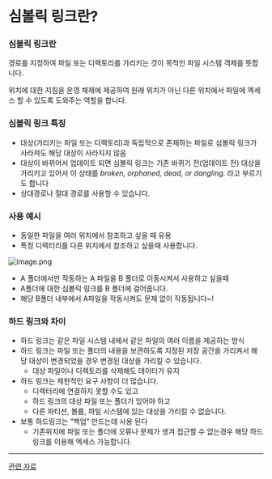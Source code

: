 # 심볼릭 링크란?

### 심볼릭 링크란

경로를 지정하여 파일 또는 디렉토리를 가리키는 것이 목적인 파일 시스템 객체를 뜻합니다.

위치에 대한 지침을 운영 체제에 제공하여 원래 위치가 아닌 다른 위치에서 파일에 엑세스 할 수 있도록 도와주는 역할을 합니다.

### 심볼릭 링크 특징

- 대상(가리키는 파일 또는 디렉토리)과 독립적으로 존재하는 파일로 심볼릭 링크가 사라져도 해당 대상이 사라지지 않음
- 대상이 바뀌어서 업데이트 되면 심볼릭 링크는 기존 바뀌기 전(업데이트 전) 대상을 가리키고 있어서 이 상태를 *broken, orphaned, dead, or dangling.* 라고 부르기도 합니다
- 상대경로나 절대 경로를 사용할 수 있습니다.

### 사용 예시

- 동일한 파일을 여러 위치에서 참조하고 싶을 때 유용
- 특정 디렉터리를 다른 위치에서 참조하고 싶을때 사용합니다.

![image.png](%E1%84%89%E1%85%B5%E1%86%B7%E1%84%87%E1%85%A9%E1%86%AF%E1%84%85%E1%85%B5%E1%86%A8%20%E1%84%85%E1%85%B5%E1%86%BC%E1%84%8F%E1%85%B3%E1%84%85%E1%85%A1%E1%86%AB%2004331d845fde42a3a25d7cd3efd09d63/image.png)

- A 폴더에서만 작동하는 A 파일을 B 폴더로 이동시켜서 사용하고 싶을때
- A폴더에 대한 심볼릭 링크를 B 폴더에 걸어줍니다.
- 해당 B폴더 내부에서 A파일을 작동시켜도 문제 없이 작동됩니다~!

### 하드 링크와 차이

- 하드 링크는 같은 파일 시스템 내에서 같은 파일의 여러 이름을 제공하는 방식
- 하드 링크는 파일 또는 폴더의 내용을 보관하도록 지정된 저장 공간을 가리켜서 해당 대상이 변경되었을 경우 변경된 대상을 가리킬 수 있습니다.
    - 대상 파일이나 디렉토리를 삭제해도 데이터가 유지
- 하드 링크는 제한적인 요구 사항이 더 많습니다.
    - 디렉터리에 연결하지 못할 수도 있고
    - 하드 링크의 대상 파일 또는 폴더가 있어야 하고
    - 다른 파티션, 볼륨, 파일 시스템에 있는 대상을 가리킬 수 없습니다.
- 보통 하드링크는 “백업” 만드는데 사용 된다
    - 기존위치에 파일 또는 폴더에 오류나 문제가 생겨 접근할 수 없는경우 해당 하드링크를 이용해 엑세스 가능합니다.

---

[관련 자료](https://www.komprise.com/glossary_terms/symbolic-link/)